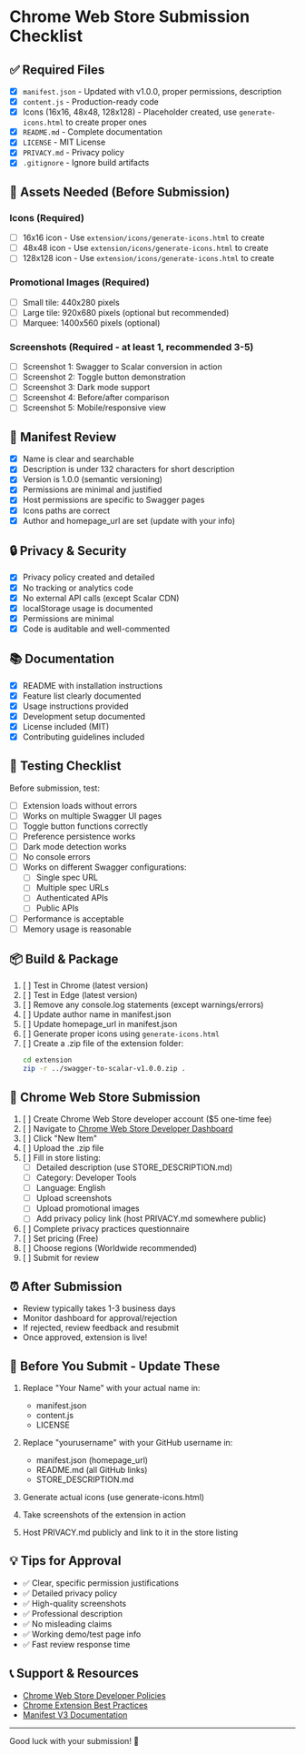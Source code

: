 # Chrome Web Store Submission Checklist

## ✅ Required Files

- [x] `manifest.json` - Updated with v1.0.0, proper permissions, description
- [x] `content.js` - Production-ready code
- [x] Icons (16x16, 48x48, 128x128) - Placeholder created, use `generate-icons.html` to create proper ones
- [x] `README.md` - Complete documentation
- [x] `LICENSE` - MIT License
- [x] `PRIVACY.md` - Privacy policy
- [x] `.gitignore` - Ignore build artifacts

## 🎨 Assets Needed (Before Submission)

### Icons (Required)
- [ ] 16x16 icon - Use `extension/icons/generate-icons.html` to create
- [ ] 48x48 icon - Use `extension/icons/generate-icons.html` to create
- [ ] 128x128 icon - Use `extension/icons/generate-icons.html` to create

### Promotional Images (Required)
- [ ] Small tile: 440x280 pixels
- [ ] Large tile: 920x680 pixels (optional but recommended)
- [ ] Marquee: 1400x560 pixels (optional)

### Screenshots (Required - at least 1, recommended 3-5)
- [ ] Screenshot 1: Swagger to Scalar conversion in action
- [ ] Screenshot 2: Toggle button demonstration
- [ ] Screenshot 3: Dark mode support
- [ ] Screenshot 4: Before/after comparison
- [ ] Screenshot 5: Mobile/responsive view

## 📝 Manifest Review

- [x] Name is clear and searchable
- [x] Description is under 132 characters for short description
- [x] Version is 1.0.0 (semantic versioning)
- [x] Permissions are minimal and justified
- [x] Host permissions are specific to Swagger pages
- [x] Icons paths are correct
- [x] Author and homepage_url are set (update with your info)

## 🔒 Privacy & Security

- [x] Privacy policy created and detailed
- [x] No tracking or analytics code
- [x] No external API calls (except Scalar CDN)
- [x] localStorage usage is documented
- [x] Permissions are minimal
- [x] Code is auditable and well-commented

## 📚 Documentation

- [x] README with installation instructions
- [x] Feature list clearly documented
- [x] Usage instructions provided
- [x] Development setup documented
- [x] License included (MIT)
- [x] Contributing guidelines included

## 🧪 Testing Checklist

Before submission, test:

- [ ] Extension loads without errors
- [ ] Works on multiple Swagger UI pages
- [ ] Toggle button functions correctly
- [ ] Preference persistence works
- [ ] Dark mode detection works
- [ ] No console errors
- [ ] Works on different Swagger configurations:
  - [ ] Single spec URL
  - [ ] Multiple spec URLs
  - [ ] Authenticated APIs
  - [ ] Public APIs
- [ ] Performance is acceptable
- [ ] Memory usage is reasonable

## 📦 Build & Package

1. [ ] Test in Chrome (latest version)
2. [ ] Test in Edge (latest version)
3. [ ] Remove any console.log statements (except warnings/errors)
4. [ ] Update author name in manifest.json
5. [ ] Update homepage_url in manifest.json
6. [ ] Generate proper icons using `generate-icons.html`
7. [ ] Create a .zip file of the extension folder:
   ```bash
   cd extension
   zip -r ../swagger-to-scalar-v1.0.0.zip .
   ```

## 🚀 Chrome Web Store Submission

1. [ ] Create Chrome Web Store developer account ($5 one-time fee)
2. [ ] Navigate to [Chrome Web Store Developer Dashboard](https://chrome.google.com/webstore/devconsole)
3. [ ] Click "New Item"
4. [ ] Upload the .zip file
5. [ ] Fill in store listing:
   - [ ] Detailed description (use STORE_DESCRIPTION.md)
   - [ ] Category: Developer Tools
   - [ ] Language: English
   - [ ] Upload screenshots
   - [ ] Upload promotional images
   - [ ] Add privacy policy link (host PRIVACY.md somewhere public)
6. [ ] Complete privacy practices questionnaire
7. [ ] Set pricing (Free)
8. [ ] Choose regions (Worldwide recommended)
9. [ ] Submit for review

## ⏰ After Submission

- Review typically takes 1-3 business days
- Monitor dashboard for approval/rejection
- If rejected, review feedback and resubmit
- Once approved, extension is live!

## 🎯 Before You Submit - Update These

1. Replace "Your Name" with your actual name in:
   - manifest.json
   - content.js
   - LICENSE

2. Replace "yourusername" with your GitHub username in:
   - manifest.json (homepage_url)
   - README.md (all GitHub links)
   - STORE_DESCRIPTION.md

3. Generate actual icons (use generate-icons.html)

4. Take screenshots of the extension in action

5. Host PRIVACY.md publicly and link to it in the store listing

## 💡 Tips for Approval

- ✅ Clear, specific permission justifications
- ✅ Detailed privacy policy
- ✅ High-quality screenshots
- ✅ Professional description
- ✅ No misleading claims
- ✅ Working demo/test page info
- ✅ Fast review response time

## 📞 Support & Resources

- [Chrome Web Store Developer Policies](https://developer.chrome.com/docs/webstore/program-policies/)
- [Chrome Extension Best Practices](https://developer.chrome.com/docs/extensions/mv3/devguide/)
- [Manifest V3 Documentation](https://developer.chrome.com/docs/extensions/mv3/)

---

Good luck with your submission! 🚀

